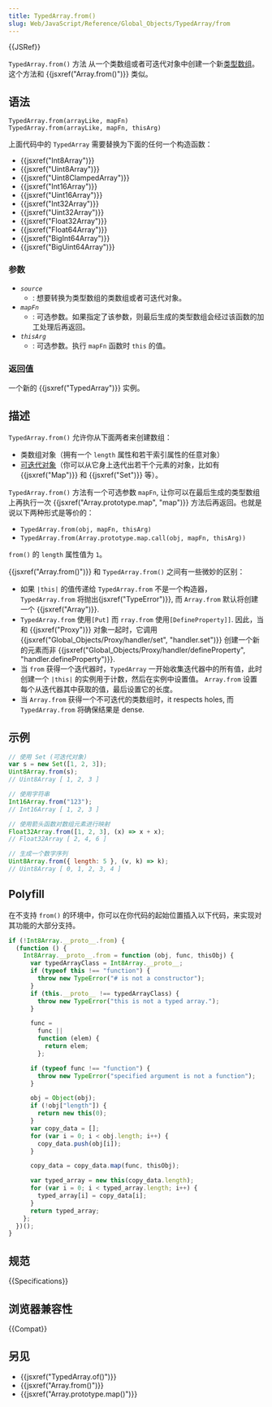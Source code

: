 ```yaml
---
title: TypedArray.from()
slug: Web/JavaScript/Reference/Global_Objects/TypedArray/from
---
```


{{JSRef}}

`TypedArray.from()` 方法 从一个类数组或者可迭代对象中创建一个新[类型数组](/zh-CN/docs/Web/JavaScript/Reference/Global_Objects/TypedArray#TypedArray_objects)。这个方法和 {{jsxref("Array.from()")}} 类似。

## 语法

```js-nolint
TypedArray.from(arrayLike, mapFn)
TypedArray.from(arrayLike, mapFn, thisArg)
```

上面代码中的 `TypedArray` 需要替换为下面的任何一个构造函数：

- {{jsxref("Int8Array")}}
- {{jsxref("Uint8Array")}}
- {{jsxref("Uint8ClampedArray")}}
- {{jsxref("Int16Array")}}
- {{jsxref("Uint16Array")}}
- {{jsxref("Int32Array")}}
- {{jsxref("Uint32Array")}}
- {{jsxref("Float32Array")}}
- {{jsxref("Float64Array")}}
- {{jsxref("BigInt64Array")}}
- {{jsxref("BigUint64Array")}}

### 参数

- _`source`_
  - : 想要转换为类型数组的类数组或者可迭代对象。
- _`mapFn`_
  - : 可选参数。如果指定了该参数，则最后生成的类型数组会经过该函数的加工处理后再返回。
- _`thisArg`_
  - : 可选参数。执行 `mapFn` 函数时 `this` 的值。

### 返回值

一个新的 {{jsxref("TypedArray")}} 实例。

## 描述

`TypedArray.from()` 允许你从下面两者来创建数组：

- 类数组对象（拥有一个 `length` 属性和若干索引属性的任意对象）
- [可迭代对象](/zh-CN/docs/Web/JavaScript/Guide/iterable)（你可以从它身上迭代出若干个元素的对象，比如有 {{jsxref("Map")}} 和 {{jsxref("Set")}} 等）。

`TypedArray.from()` 方法有一个可选参数 `mapFn`, 让你可以在最后生成的类型数组上再执行一次 {{jsxref("Array.prototype.map", "map")}} 方法后再返回。也就是说以下两种形式是等价的：

- `TypedArray.from(obj, mapFn, thisArg)`
- `TypedArray.from(Array.prototype.map.call(obj, mapFn, thisArg))`

`from()` 的 `length` 属性值为 `1`。

{{jsxref("Array.from()")}} 和 `TypedArray.from()` 之间有一些微妙的区别：

- 如果 `|this|` 的值传递给 `TypedArray.from` 不是一个构造器，`TypedArray.from` 将抛出{jsxref("TypeError")}}, 而 `Array.from` 默认将创建一个 {{jsxref("Array")}}.
- `TypedArray.from` 使用`[Put]` 而 `rray.from` 使用`[DefineProperty]]`. 因此，当和 {{jsxref("Proxy")}} 对象一起时，它调用 {{jsxref("Global_Objects/Proxy/handler/set", "handler.set")}} 创建一个新的元素而非 {{jsxref("Global_Objects/Proxy/handler/defineProperty", "handler.defineProperty")}}.
- 当 `from` 获得一个迭代器时，`TypedArray` 一开始收集迭代器中的所有值，此时创建一个 `|this|` 的实例用于计数，然后在实例中设置值。 `Array.from` 设置每个从迭代器其中获取的值，最后设置它的长度。
- 当 `Array.from` 获得一个不可迭代的类数组时，it respects holes, 而 `TypedArray.from` 将确保结果是 dense.

## 示例

```js
// 使用 Set (可迭代对象)
var s = new Set([1, 2, 3]);
Uint8Array.from(s);
// Uint8Array [ 1, 2, 3 ]

// 使用字符串
Int16Array.from("123");
// Int16Array [ 1, 2, 3 ]

// 使用箭头函数对数组元素进行映射
Float32Array.from([1, 2, 3], (x) => x + x);
// Float32Array [ 2, 4, 6 ]

// 生成一个数字序列
Uint8Array.from({ length: 5 }, (v, k) => k);
// Uint8Array [ 0, 1, 2, 3, 4 ]
```

## Polyfill

在不支持 `from()` 的环境中，你可以在你代码的起始位置插入以下代码，来实现对其功能的大部分支持。

```js
if (!Int8Array.__proto__.from) {
  (function () {
    Int8Array.__proto__.from = function (obj, func, thisObj) {
      var typedArrayClass = Int8Array.__proto__;
      if (typeof this !== "function") {
        throw new TypeError("# is not a constructor");
      }
      if (this.__proto__ !== typedArrayClass) {
        throw new TypeError("this is not a typed array.");
      }

      func =
        func ||
        function (elem) {
          return elem;
        };

      if (typeof func !== "function") {
        throw new TypeError("specified argument is not a function");
      }

      obj = Object(obj);
      if (!obj["length"]) {
        return new this(0);
      }
      var copy_data = [];
      for (var i = 0; i < obj.length; i++) {
        copy_data.push(obj[i]);
      }

      copy_data = copy_data.map(func, thisObj);

      var typed_array = new this(copy_data.length);
      for (var i = 0; i < typed_array.length; i++) {
        typed_array[i] = copy_data[i];
      }
      return typed_array;
    };
  })();
}
```

## 规范

{{Specifications}}

## 浏览器兼容性

{{Compat}}

## 另见

- {{jsxref("TypedArray.of()")}}
- {{jsxref("Array.from()")}}
- {{jsxref("Array.prototype.map()")}}
